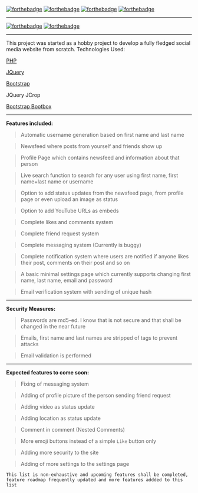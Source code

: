 [![forthebadge](https://forthebadge.com/images/badges/uses-badges.svg)](https://forthebadge.com)
[![forthebadge](https://forthebadge.com/images/badges/uses-html.svg)](https://forthebadge.com)
[![forthebadge](https://forthebadge.com/images/badges/uses-css.svg)](https://forthebadge.com)
[![forthebadge](https://forthebadge.com/images/badges/uses-js.svg)](https://forthebadge.com)
***
[![forthebadge](https://forthebadge.com/images/badges/built-with-love.svg)](https://forthebadge.com)
[![forthebadge](https://forthebadge.com/images/badges/built-by-developers.svg)](https://forthebadge.com)
***
This project was started as a hobby project to develop a fully fledged social media website from scratch.
Technologies Used:

[PHP](https://www.php.net/)

[JQuery](https://jquery.com/)

[Bootstrap](https://getbootstrap.com/)

JQuery JCrop

[Bootstrap Bootbox](http://bootboxjs.com/)

***

**Features included:**

> Automatic username generation based on first name and last name

> Newsfeed where posts from yourself and friends show up

> Profile Page which contains newsfeed and information about that person

> Live search function to search for any user using first name, first name+last name or username

> Option to add status updates from the newsfeed page, from profile page or even upload an image as status

> Option to add YouTube URLs as embeds

> Complete likes and comments system

> Complete friend request system

> Complete messaging system (Currently is buggy)

> Complete notification system where users are notified if anyone likes their post, comments on their post and so on

> A basic minimal settings page which currently supports changing first name, last name, email and password

> Email verification system with sending of unique hash

***

**Security Measures:**

> Passwords are md5-ed. I know that is not secure and that shall be changed in the near future

> Emails, first name and last names are stripped of tags to prevent attacks

> Email validation is performed

***

**Expected features to come soon:**

> Fixing of messaging system

> Adding of profile picture of the person sending friend request

> Adding video as status update

> Adding location as status update

> Comment in comment (Nested Comments)

> More emoji buttons instead of a simple `Like` button only

> Adding more security to the site

> Adding of more settings to the settings page

```This list is non-exhaustive and upcoming features shall be completed, feature roadmap frequently updated and more features addded to this list```
